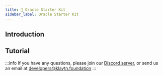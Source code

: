 ```yaml
---
title: 🔧 Oracle Starter Kit
sidebar_label: Oracle Starter Kit
---
```


## Introduction <a id="Introduction"></a>


## Tutorial <a id="Tutorial"></a>


:::info
If you have any questions, please join our [Discord server](https://discord.io/KlaytnOfficial), or send us an email at developers@klaytn.foundation
:::


